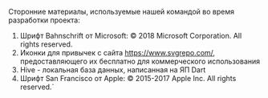 Сторонние материалы, используемые нашей командой во время разработки проекта:

1. Шрифт Bahnschrift от Microsoft:
   © 2018 Microsoft Corporation. All rights reserved.
2. Иконки для привычек с сайта https://www.svgrepo.com/, предоставляющего их бесплатно для коммерческого использования
3. Hive - локальная база данных, написанная на ЯП Dart
4. Шрифт San Francisco от Apple:
   © 2015-2017 Apple Inc. All rights reserved.`
